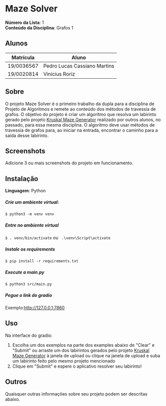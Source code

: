 # Maze Solver

**Número da Lista**: 1<br>
**Conteúdo da Disciplina**: Grafos 1<br>

## Alunos

| Matrícula  | Aluno                        |
| ---------- | ---------------------------- |
| 19/0036567 | Pedro Lucas Cassiano Martins |
| 19/0020814 | Vinícius Roriz               |

## Sobre

O projeto Maze Solver é o primeiro trabalho da dupla para a disciplina de Projeto de Algoritmos e remete ao conteúdo dos métodos de travessia de grafos.
O objetivo do projeto é criar um algoritmo que resolva um labirinto gerado pelo projeto [Kruskal Maze Generator](https://github.com/projeto-de-algoritmos/Grafos2_KruskalMazeGenerator) realizado por outros alunos, no passado, para essa mesma disciplina. O algoritmo deve usar métodos de travessia de grafos para, ao iniciar na entrada, encontrar o caminho para a saída desse labirinto.

## Screenshots

Adicione 3 ou mais screenshots do projeto em funcionamento.

## Instalação

**Linguagem**: Python<br>

##### Crie um ambiente virtual:

`$ python3 -m venv venv `

##### Entre no ambiente virtual

`$ . venv/bin/activate`
ou
` .\venv\Script\activate`

##### Instale os requirements

`$ pip install -r requirements.txt`

##### Execute a main.py

`$ python3 src/main.py`

##### Pegue o link do gradio

Exemplo:http://127.0.0.1:7860

## Uso

Na interface do gradio:

1.  Escolha um dos exemplos na parte dos examples abaixo de "Clear" e "Submit" ou arraste um dos labirintos gerados pelo projeto [Kruskal Maze Generator](https://github.com/projeto-de-algoritmos/Grafos2_KruskalMazeGenerator) à janela de upload ou clique na janela de upload e suba um labirinto feito pelo mesmo projeto mencionado
2.  Clique em "Submit" e espere o aplicativo resolver seu labirinto!

## Outros

Quaisquer outras informações sobre seu projeto podem ser descritas abaixo.

```

```

